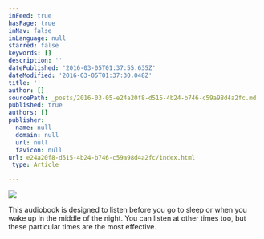 ```yaml
---
inFeed: true
hasPage: true
inNav: false
inLanguage: null
starred: false
keywords: []
description: ''
datePublished: '2016-03-05T01:37:55.635Z'
dateModified: '2016-03-05T01:37:30.048Z'
title: ''
author: []
sourcePath: _posts/2016-03-05-e24a20f8-d515-4b24-b746-c59a98d4a2fc.md
published: true
authors: []
publisher:
  name: null
  domain: null
  url: null
  favicon: null
url: e24a20f8-d515-4b24-b746-c59a98d4a2fc/index.html
_type: Article

---
```

![](https://the-grid-user-content.s3-us-west-2.amazonaws.com/0732c275-f3ea-46bd-8ff7-03474541900b.jpg)

This audiobook is designed to listen before you go to sleep or when you wake up in the middle of the night. You can listen at other times too, but these particular times are the most effective.